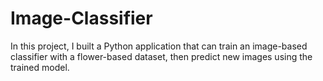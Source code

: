 # Image-Classifier
In this project, I built a Python application that can train an image-based classifier with a flower-based dataset, then predict new images using the trained model.
